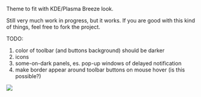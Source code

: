 Theme to fit with KDE/Plasma Breeze look.

Still very much work in progress, but it works. If you are good with this kind of things, feel free to fork the project.

TODO:
1. color of toolbar (and buttons background) should be darker
2. icons
3. some-on-dark panels, es. pop-up windows of delayed notification
4. make border appear around toolbar buttons on mouse hover (is this possible?)
<img src="https://raw.githubusercontent.com/paulatz/Mailspring-Theme-Starter/master/preview.jpg"/>
